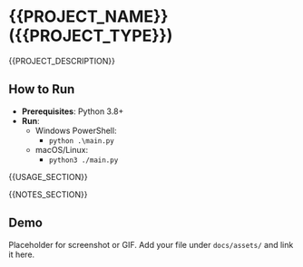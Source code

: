 # {{PROJECT_NAME}} ({{PROJECT_TYPE}})

{{PROJECT_DESCRIPTION}}

## How to Run

- **Prerequisites**: Python 3.8+
- **Run**:
  - Windows PowerShell:
    - `python .\main.py`
  - macOS/Linux:
    - `python3 ./main.py`

{{USAGE_SECTION}}

{{NOTES_SECTION}}

## Demo

Placeholder for screenshot or GIF. Add your file under `docs/assets/` and link it here.
